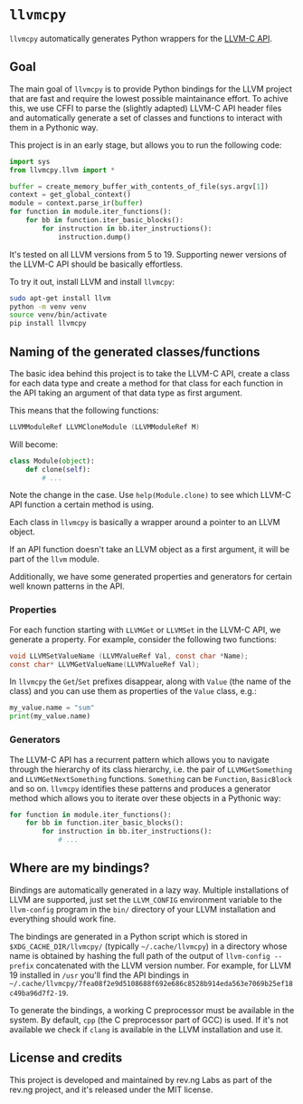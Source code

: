 # `llvmcpy`

`llvmcpy` automatically generates Python wrappers for the [LLVM-C API](http://llvm.org/docs/doxygen/html/group__LLVMC.html).

## Goal

The main goal of `llvmcpy` is to provide Python bindings for the LLVM project that are fast and require the lowest possible maintainance effort.
To achive this, we use CFFI to parse the (slightly adapted) LLVM-C API header files and automatically generate a set of classes and functions to interact with them in a Pythonic way.

This project is in an early stage, but allows you to run the following code:

```python
import sys
from llvmcpy.llvm import *

buffer = create_memory_buffer_with_contents_of_file(sys.argv[1])
context = get_global_context()
module = context.parse_ir(buffer)
for function in module.iter_functions():
    for bb in function.iter_basic_blocks():
        for instruction in bb.iter_instructions():
            instruction.dump()
```

It's tested on all LLVM versions from 5 to 19.
Supporting newer versions of the LLVM-C API should be basically effortless.

To try it out, install LLVM and install `llvmcpy`:

```bash
sudo apt-get install llvm
python -m venv venv
source venv/bin/activate
pip install llvmcpy
```

## Naming of the generated classes/functions

The basic idea behind this project is to take the LLVM-C API, create a class for each data type and create a method for that class for each function in the API taking an argument of that data type as first argument.

This means that the following functions:

```c++
LLVMModuleRef LLVMCloneModule (LLVMModuleRef M)
```

Will become:

```python
class Module(object):
    def clone(self):
        # ...
```

Note the change in the case.
Use `help(Module.clone)` to see which LLVM-C API function a certain method is using.

Each class in `llvmcpy` is basically a wrapper around a pointer to an LLVM object.

If an API function doesn't take an LLVM object as a first argument, it will be part of the `llvm` module.

Additionally, we have some generated properties and generators for certain well known patterns in the API.

### Properties

For each function starting with `LLVMGet` or `LLVMSet` in the LLVM-C API, we generate a property. For example, consider the following two functions:

```c
void LLVMSetValueName (LLVMValueRef Val, const char *Name);
const char* LLVMGetValueName(LLVMValueRef Val);
```

In `llvmcpy` the `Get`/`Set` prefixes disappear, along with `Value` (the name of the class) and you can use them as properties of the `Value` class, e.g.:

```python
my_value.name = "sum"
print(my_value.name)
```

### Generators

The LLVM-C API has a recurrent pattern which allows you to navigate through the hierarchy of its class hierarchy, i.e. the pair of `LLVMGetSomething` and `LLVMGetNextSomething` functions.
`Something` can be `Function`, `BasicBlock` and so on. `llvmcpy` identifies these patterns and produces a generator method which allows you to iterate over these objects in a Pythonic way:

```python
for function in module.iter_functions():
    for bb in function.iter_basic_blocks():
        for instruction in bb.iter_instructions():
            # ...
```

## Where are my bindings?

Bindings are automatically generated in a lazy way.
Multiple installations of LLVM are supported, just set the `LLVM_CONFIG` environment variable to the `llvm-config` program in the `bin/` directory of your LLVM installation and everything should work fine.

The bindings are generated in a Python script which is stored in `$XDG_CACHE_DIR/llvmcpy/` (typically `~/.cache/llvmcpy`) in a directory whose name is obtained by hashing the full path of the output of `llvm-config --prefix` concatenated with the LLVM version number.
For example, for LLVM 19 installed in `/usr` you'll find the API bindings in `~/.cache/llvmcpy/7fea08f2e9d5108688f692e686c8528b914eda563e7069b25ef18c49ba96d7f2-19`.

To generate the bindings, a working C preprocessor must be available in the system. By default, `cpp` (the C preprocessor part of GCC) is used. If it's not available we check if `clang` is available in the LLVM installation and use it.

## License and credits

This project is developed and maintained by rev.ng Labs as part of the rev.ng project, and it's released under the MIT license.
